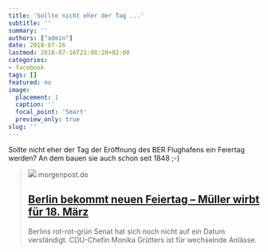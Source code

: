 ```yaml
---
title: 'Sollte nicht eher der Tag ...'
subtitle: ''
summary: ''
authors: ["admin"]
date: 2018-07-16
lastmod: 2018-07-16T21:08:20+02:00
categories:
- facebook
tags: []
featured: no
image:
  placement: 1
  caption: ''
  focal_point: 'Smart'
  preview_only: true
slug: ''
---
```

Sollte nicht eher der Tag der Eröffnung des BER Flughafens ein Feiertag werden? An dem bauen sie auch schon seit 1848 ;-)
> [![](https://img.sparknews.funkemedien.de/214731473/214731473_1535304323_v4_3_800.jpeg)](https://www.morgenpost.de/berlin/article214851423/Berlin-bekommt-neuen-Feiertag-Mueller-wirbt-fuer-18-Maerz.html)
> morgenpost.de
> ## [Berlin bekommt neuen Feiertag – Müller wirbt für 18. März](https://www.morgenpost.de/berlin/article214851423/Berlin-bekommt-neuen-Feiertag-Mueller-wirbt-fuer-18-Maerz.html)
>
>Berlins rot-rot-grün Senat hat sich noch nicht auf ein Datum verständigt. CDU-Chefin Monika Grütters ist für wechselnde Anlässe.

